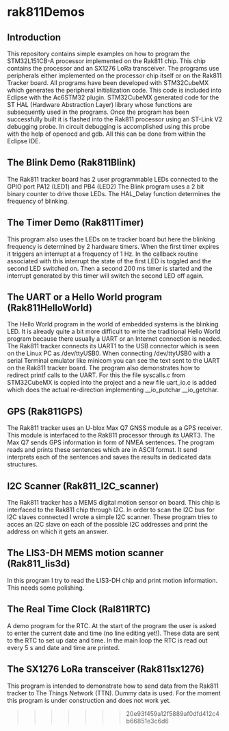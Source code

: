 # rak811Demos
## Introduction
This repository contains simple examples on how to program the STM32L151CB-A processor implemented on the Rak811 chip. This chip 
contains the processor and an SX1276 LoRa transceiver.
The programs use peripherals either implemented on the processor chip itself or on the Rak811 Tracker board. All programs have been developed with STM32CubeMX which generates the peripheral initialization code. This code is included into Eclipse with the Ac6STM32 plugin. STM32CubeMX generated code for the ST HAL (Hardware Abstraction Layer) library whose functions are subsequently used in the programs. Once the program has been successfully built it is flashed into the Rak811 processor using an ST-Link V2 debugging probe. In circuit debugging is accomplished using this probe with the help of openocd and gdb. All this can be done from within the Eclipse IDE.
## The Blink Demo (Rak811Blink)
The Rak811 tracker board has 2 user programmable LEDs connected to the GPIO port PA12 (LED1) and PB4 (LED2) The Blink program uses a 2 bit binary counter to drive those LEDs. The HAL_Delay function determines the frequency of blinking.
## The Timer Demo (Rak811Timer)
This program also uses the LEDs on te tracker board but here the blinking frequency is determined by 2 hardware timers. When the first timer expires it triggers an interrupt at a frequency of 1 Hz. In the callback routine associated with this interrupt the state of the first LED is toggled and the second LED switched on. Then a second 200 ms timer is started and the interrupt generated by this timer will switch the second LED off again.
## The UART or a Hello World program (Rak811HelloWorld)
The Hello World program in the world of embedded systems is the blinking LED. It is already quite a bit more difficult to write the traditional Hello World program because there usually a UART or an Internet connection is needed. The Rak811 tracker connects its UART1 to the USB connector which is seen on the Linux PC as /dev/ttyUSB0. When connecting /dev/ttyUSB0  with a serial Terminal emulator like minicom you can see the text sent to the UART on the Rak811 tracker board. The program also demonstrates how to redirect printf calls to the UART. For this the file syscalls.c from STM32CubeMX is copied into the project and a new file uart_io.c is added which does the actual re-direction implementing \_\_io_putchar \_\_io_getchar.
## GPS (Rak811GPS)
The Rak811 tracker uses an U-blox Max Q7 GNSS module as a GPS receiver. This module is interfaced to the Rak811 processor through its UART3. The Max Q7 sends GPS information in form of NMEA sentences. The program reads and prints these sentences which are in ASCII format. It send interprets each of the sentences and saves the results in dedicated data structures.
## I2C Scanner (Rak811_I2C_scanner)
The Rak811 tracker has a MEMS digital motion sensor on board. This chip is interfaced to the Rak811 chip through I2C. In order to scan the I2C bus for I2C slaves connected I wrote a simple I2C scanner. These program tries to acces an I2C slave on each of the possible I2C addresses and print the address on which it gets an answer.
## The LIS3-DH MEMS motion scanner (Rak811_lis3d)
In this program I try to read the LIS3-DH chip and print motion information. This needs some polishing.
## The Real Time Clock (Ral811RTC)
A demo program for the RTC. At the start of the program the user is asked to enter the current date and time (no line editing yet!). These data are sent to the RTC to set up date and time. In the main loop the RTC is read out every 5 s and date and time are printed.
## The SX1276 LoRa transceiver (Rak811sx1276)
This program is intended to demonstrate how to send data from the Rak811 tracker to The Things Network (TTN). Dummy data is used.
For the moment this program is under construction and does not work yet.
>>>>>>> 20e93f459a12f5889af0dfd412c4b66851e3c6d6
